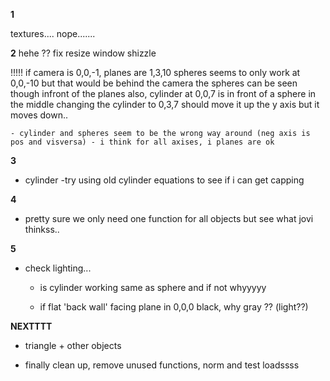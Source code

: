 

**1**

textures....
nope.......


**2**
hehe
??
fix resize window shizzle


!!!!!
	if camera is 0,0,-1, planes are 1,3,10
		spheres seems to only work at 0,0,-10 but that would be behind the camera
		the spheres can be seen though infront of the planes
	also, cylinder at 0,0,7 is in front of a sphere in the middle
		changing the cylinder to 0,3,7 should move it up the y axis but 
		it moves down..

	- cylinder and spheres seem to be the wrong way around (neg axis is pos and visversa) - i think for all axises, i planes are ok

**3**
- cylinder
		-try using old cylinder equations to see if i can get capping

**4**
- pretty sure we only need one function for all objects but see what jovi thinkss..


**5**
- check lighting...

	- is cylinder working same as sphere and if not whyyyyy

	- if flat 'back wall' facing plane in 0,0,0 black, why gray ?? (light??)



**NEXTTTT**

- triangle + other objects

- finally clean up, remove unused functions, norm and test loadssss

